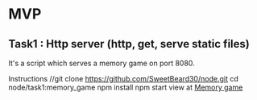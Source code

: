 # MVP

## Task1 : Http server (http, get, serve static files) 
It's a script which serves a memory game on port 8080.

Instructions
     //git clone https://github.com/SweetBeard30/node.git
     cd node/task1:memory_game
     npm install
     npm start
     view at [Memory game](http://127.0.0.1:8080)